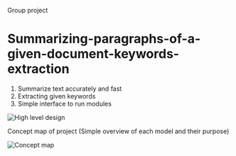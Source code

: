 Group project 

# Summarizing-paragraphs-of-a-given-document-keywords-extraction
1. Summarize text accurately and fast
2. Extracting given keywords
3. Simple interface to run modules


![High level design](https://user-images.githubusercontent.com/83951228/164170944-5828e19e-c452-4a4f-b592-813c70d91796.png)






Concept map of project (Simple overview of each model and their purpose)

![Concept map](https://user-images.githubusercontent.com/83951228/164172835-31afacc8-41f7-47c6-aa28-6c8e3ddd6561.png)


